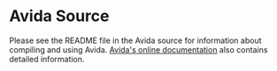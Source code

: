 # Avida Source

Please see the README file in the Avida source for information about compiling and using Avida.
[Avida's online documentation](https://github.com/devosoft/avida/wiki) also contains detailed information.
